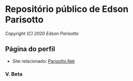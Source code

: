 # Repositório público de Edson Parisotto
*Copyright (C) 2020 Edson Parisotto*

## Página do perfil
* Site relacionado: [Parisotto.Net](https://parisotto.net)

### V. Beta
